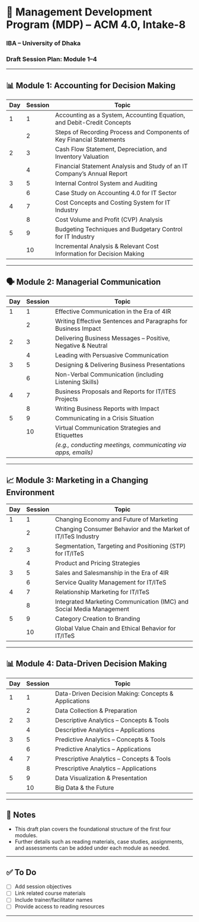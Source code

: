 # 📘 Management Development Program (MDP) – ACM 4.0, Intake-8  
### IBA – University of Dhaka  
### Draft Session Plan: Module 1–4

---

## 📊 Module 1: Accounting for Decision Making

| Day | Session | Topic                                                                 |
|-----|---------|------------------------------------------------------------------------|
| 1   | 1       | Accounting as a System, Accounting Equation, and Debit-Credit Concepts |
|     | 2       | Steps of Recording Process and Components of Key Financial Statements  |
| 2   | 3       | Cash Flow Statement, Depreciation, and Inventory Valuation             |
|     | 4       | Financial Statement Analysis and Study of an IT Company’s Annual Report|
| 3   | 5       | Internal Control System and Auditing                                   |
|     | 6       | Case Study on Accounting 4.0 for IT Sector                              |
| 4   | 7       | Cost Concepts and Costing System for IT Industry                        |
|     | 8       | Cost Volume and Profit (CVP) Analysis                                   |
| 5   | 9       | Budgeting Techniques and Budgetary Control for IT Industry              |
|     | 10      | Incremental Analysis & Relevant Cost Information for Decision Making    |

---

## 🗣️ Module 2: Managerial Communication

| Day | Session | Topic                                                                 |
|-----|---------|------------------------------------------------------------------------|
| 1   | 1       | Effective Communication in the Era of 4IR                              |
|     | 2       | Writing Effective Sentences and Paragraphs for Business Impact         |
| 2   | 3       | Delivering Business Messages – Positive, Negative & Neutral            |
|     | 4       | Leading with Persuasive Communication                                  |
| 3   | 5       | Designing & Delivering Business Presentations                          |
|     | 6       | Non-Verbal Communication (including Listening Skills)                  |
| 4   | 7       | Business Proposals and Reports for IT/ITES Projects                    |
|     | 8       | Writing Business Reports with Impact                                   |
| 5   | 9       | Communicating in a Crisis Situation                                    |
|     | 10      | Virtual Communication Strategies and Etiquettes                        |
|     |         | _(e.g., conducting meetings, communicating via apps, emails)_         |

---

## 📈 Module 3: Marketing in a Changing Environment

| Day | Session | Topic                                                                 |
|-----|---------|------------------------------------------------------------------------|
| 1   | 1       | Changing Economy and Future of Marketing                              |
|     | 2       | Changing Consumer Behavior and the Market of IT/ITeS Industry          |
| 2   | 3       | Segmentation, Targeting and Positioning (STP) for IT/ITeS              |
|     | 4       | Product and Pricing Strategies                                         |
| 3   | 5       | Sales and Salesmanship in the Era of 4IR                               |
|     | 6       | Service Quality Management for IT/ITeS                                 |
| 4   | 7       | Relationship Marketing for IT/ITeS                                     |
|     | 8       | Integrated Marketing Communication (IMC) and Social Media Management   |
| 5   | 9       | Category Creation to Branding                                          |
|     | 10      | Global Value Chain and Ethical Behavior for IT/ITeS                    |

---

## 📊 Module 4: Data-Driven Decision Making

| Day | Session | Topic                                                                 |
|-----|---------|------------------------------------------------------------------------|
| 1   | 1       | Data-Driven Decision Making: Concepts & Applications                   |
|     | 2       | Data Collection & Preparation                                          |
| 2   | 3       | Descriptive Analytics – Concepts & Tools                               |
|     | 4       | Descriptive Analytics – Applications                                   |
| 3   | 5       | Predictive Analytics – Concepts & Tools                                |
|     | 6       | Predictive Analytics – Applications                                    |
| 4   | 7       | Prescriptive Analytics – Concepts & Tools                              |
|     | 8       | Prescriptive Analytics – Applications                                  |
| 5   | 9       | Data Visualization & Presentation                                      |
|     | 10      | Big Data & the Future                                                  |

---

## 📝 Notes

- This draft plan covers the foundational structure of the first four modules.
- Further details such as reading materials, case studies, assignments, and assessments can be added under each module as needed.

---

## ✅ To Do

- [ ] Add session objectives
- [ ] Link related course materials
- [ ] Include trainer/facilitator names
- [ ] Provide access to reading resources

---

